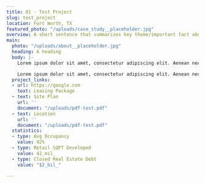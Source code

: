 ```yaml
---
title: 01 - Test Project
slug: test_project
location: Fort Worth, TX
featured_photo: "/uploads/case_study__placeholder.jpg"
overview: A short sentence that summarizes key theme/important fact about the project
main:
  photo: "/uploads/about__placeholder.jpg"
  heading: A heading
  body: |-
    Lorem ipsum dolor sit amet, consectetur adipiscing elit. Aenean nec purus vel lorem lacinia feugiat. Aenean enim quam, tincidunt congue sapien eu, efficitur porta mauris. Cras ac mauris arcu. Pellentesque imperdiet condimentum hendrerit. Nullam pretium pulvinar ligula non porttitor. Vestibulum vel tortor vel purus malesuada iaculis. Phasellus at facilisis elit. Curabitur id est ac lacus molestie ullamcorper. Ut finibus est non odio lacinia pretium. Proin ut porta tellus, at pretium ante. Praesent vitae quam ipsum. Quisque rhoncus malesuada arcu, sit amet blandit nisi scelerisque sit amet.

    Lorem ipsum dolor sit amet, consectetur adipiscing elit. Aenean nec purus vel lorem lacinia feugiat. Aenean enim quam, tincidunt congue sapien eu, efficitur porta mauris. Cras ac mauris arcu. Pellentesque imperdiet condimentum hendrerit. Nullam pretium pulvinar ligula non porttitor. Vestibulum vel tortor vel purus malesuada iaculis. Phasellus at facilisis elit. Curabitur id est ac lacus molestie ullamcorper. Ut finibus est non odio lacinia pretium. Proin ut porta tellus, at pretium ante. Praesent vitae quam ipsum. Quisque rhoncus malesuada arcu, sit amet blandit nisi scelerisque sit amet.
  project_links:
  - url: https://google.com
    text: Leasing Package
  - text: Site Plan
    url: ''
    document: "/uploads/pdf-test.pdf"
  - text: Location
    url: ''
    document: "/uploads/pdf-test.pdf"
  statistics:
  - type: Avg Occupancy
    value: 92%
  - type: Retail SQFT Developed
    value: 42_mil_
  - type: Closed Real Estate Debt
    value: "$2_bil_"

---
```

